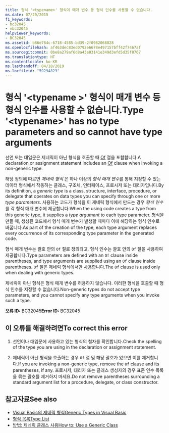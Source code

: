 ```yaml
---
title: 형식 '<typename>' 형식이 매개 변수 등 형식 인수를 사용할 수 없습니다.
ms.date: 07/20/2015
f1_keywords:
- bc32045
- vbc32045
helpviewer_keywords:
- BC32045
ms.assetid: b86e784c-6718-4585-bd39-2f0982068828
ms.openlocfilehash: af463dec83ed0792e6678e497157bff42f7467af
ms.sourcegitcommit: 0be8a279af6d8a43e03141e349d3efd5d35f8767
ms.translationtype: HT
ms.contentlocale: ko-KR
ms.lasthandoff: 04/18/2019
ms.locfileid: "59294823"
---
```

# <a name="type-typename-has-no-type-parameters-and-so-cannot-have-type-arguments"></a><span data-ttu-id="ff293-102">형식 '\<typename >' 형식이 매개 변수 등 형식 인수를 사용할 수 없습니다.</span><span class="sxs-lookup"><span data-stu-id="ff293-102">Type '\<typename>' has no type parameters and so cannot have type arguments</span></span>
<span data-ttu-id="ff293-103">선언 또는 대입문은 제네릭이 아닌 형식을 호출할 때 [Of](../../visual-basic/language-reference/statements/of-clause.md) 절을 포함합니다.</span><span class="sxs-lookup"><span data-stu-id="ff293-103">A declaration or assignment statement includes an [Of](../../visual-basic/language-reference/statements/of-clause.md) clause when invoking a non-generic type.</span></span>  
  
 <span data-ttu-id="ff293-104">해당 정의에 따르면 *제네릭 형식* 은 하나 이상의 *형식 매개 변수*를 통해 지정할 수 있는 데이터 형식에서 작동하는 클래스, 구조체, 인터페이스, 프로시저 또는 대리자입니다.</span><span class="sxs-lookup"><span data-stu-id="ff293-104">By its definition, a *generic type* is a class, structure, interface, procedure, or delegate that operates on data types you can specify through one or more *type parameters*.</span></span> <span data-ttu-id="ff293-105">사용하는 코드가 형식을 이 제네릭 형식에서 만드는 경우 *형식 인수* 를 각 형식 매개 변수에 제공합니다.</span><span class="sxs-lookup"><span data-stu-id="ff293-105">When the using code creates a type from this generic type, it supplies a *type argument* to each type parameter.</span></span> <span data-ttu-id="ff293-106">형식을 만들 때, 생성된 코드에서 형식 매개 변수가 발생할 때마다 이에 해당하는 형식 인수로 바꿉니다.</span><span class="sxs-lookup"><span data-stu-id="ff293-106">As part of the creation of the type, each type argument replaces every occurrence of its corresponding type parameter in the generated code.</span></span>  
  
 <span data-ttu-id="ff293-107">형식 매개 변수는 괄호 안의 `Of` 절로 정의되고, 형식 인수는 괄호 안의 `Of` 절을 사용하여 제공합니다.</span><span class="sxs-lookup"><span data-stu-id="ff293-107">Type parameters are defined with an `Of` clause inside parentheses, and type arguments are supplied using an `Of` clause inside parentheses.</span></span> <span data-ttu-id="ff293-108">`Of` 절은 제네릭 형식에서만 사용합니다.</span><span class="sxs-lookup"><span data-stu-id="ff293-108">The `Of` clause is used only when dealing with generic types.</span></span>  
  
 <span data-ttu-id="ff293-109">제네릭이 아닌 형식은 형식 매개 변수를 허용하지 않습니다. 이러한 형식을 호출할 때 형식 인수를 지정할 수 없습니다.</span><span class="sxs-lookup"><span data-stu-id="ff293-109">Non-generic types do not accept type parameters, and you cannot specify any type arguments when you invoke such a type.</span></span>  
  
 <span data-ttu-id="ff293-110">**오류 ID:** BC32045</span><span class="sxs-lookup"><span data-stu-id="ff293-110">**Error ID:** BC32045</span></span>  
  
## <a name="to-correct-this-error"></a><span data-ttu-id="ff293-111">이 오류를 해결하려면</span><span class="sxs-lookup"><span data-stu-id="ff293-111">To correct this error</span></span>  
  
1. <span data-ttu-id="ff293-112">선언이나 대입문에 사용하고 있는 형식의 철자를 확인합니다.</span><span class="sxs-lookup"><span data-stu-id="ff293-112">Check the spelling of the type you are using in the declaration or assignment statement.</span></span>  
  
2. <span data-ttu-id="ff293-113">제네릭이 아닌 형식을 호출하는 경우 `Of` 절 및 해당 괄호가 있으면 이를 제거합니다.</span><span class="sxs-lookup"><span data-stu-id="ff293-113">If you are invoking a non-generic type, remove the `Of` clause and its parentheses, if any.</span></span> <span data-ttu-id="ff293-114">프로시저, 대리자 또는 클래스 생성자의 경우 표준 인수 목록을 묶는 괄호를 제거하지 마세요.</span><span class="sxs-lookup"><span data-stu-id="ff293-114">Do not remove parentheses surrounding a standard argument list for a procedure, delegate, or class constructor.</span></span>  
  
## <a name="see-also"></a><span data-ttu-id="ff293-115">참고자료</span><span class="sxs-lookup"><span data-stu-id="ff293-115">See also</span></span>

- [<span data-ttu-id="ff293-116">Visual Basic의 제네릭 형식</span><span class="sxs-lookup"><span data-stu-id="ff293-116">Generic Types in Visual Basic</span></span>](../../visual-basic/programming-guide/language-features/data-types/generic-types.md)
- [<span data-ttu-id="ff293-117">형식 목록</span><span class="sxs-lookup"><span data-stu-id="ff293-117">Type List</span></span>](../../visual-basic/language-reference/statements/type-list.md)
- [<span data-ttu-id="ff293-118">방법: 제네릭 클래스 사용</span><span class="sxs-lookup"><span data-stu-id="ff293-118">How to: Use a Generic Class</span></span>](../../visual-basic/programming-guide/language-features/data-types/how-to-use-a-generic-class.md)
